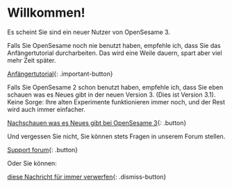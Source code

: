# Willkommen!

Es scheint Sie sind ein neuer Nutzer von OpenSesame 3.

Falls Sie OpenSesame noch nie benutzt haben, empfehle ich, dass Sie das Anfängertutorial durcharbeiten. Das wird eine Weile dauern, spart aber viel mehr Zeit später.

[Anfängertutorial](new:http://osdoc.cogsci.nl/3.1/tutorials/beginner.html){: .important-button}

Falls Sie OpenSesame 2 schon benutzt haben, empfehle ich, dass Sie eben schauen was es Neues gibt in der neuen Version 3. (Dies ist Version 3.1). Keine Sorge: Ihre alten Experimente funktionieren immer noch, und der Rest wird auch immer einfacher. 

[Nachschauen was es Neues gibt bei OpenSesame 3](new:http://osdoc.cogsci.nl/3.1/important-changes-3.html){: .button}

Und vergessen Sie nicht, Sie können stets Fragen in unserem Forum stellen. 

[Support forum](new:http://forum.cogsci.nl/){: .button}

Oder Sie können:

[diese Nachricht für immer verwerfen](opensesame://event.os3n_dismiss_startup){: .dismiss-button}
